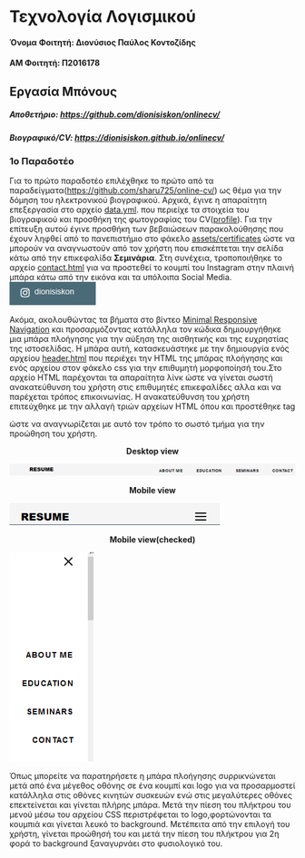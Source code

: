 # Τεχνολογία Λογισμικού

#### Όνομα Φοιτητή: Διονύσιος Παύλος Κοντοζίδης 
####    ΑΜ Φοιτητή: Π2016178

## Εργασία Μπόνους
#####        Αποθετήριο: https://github.com/dionisiskon/onlinecv/
#####     Βιογραφικό/CV: https://dionisiskon.github.io/onlinecv/

### 1ο Παραδοτέο
Για το πρώτο παραδοτέο επιλέχθηκε το πρώτο από τα παραδείγματα(https://github.com/sharu725/online-cv/) ως θέμα 
για την δόμηση του ηλεκτρονικού βιογραφικού. Αρχικά, έγινε η απαραίτητη επεξεργασία στο αρχείο [data.yml](https://github.com/dionisiskon/onlinecv/blob/gh-pages/_data/data.yml).
που περιείχε τα στοιχεία του βιογραφικού και προσθήκη της φωτογραφίας του CV([profile](https://github.com/dionisiskon/onlinecv/blob/gh-pages/assets/images/profile.png)). Για την επίτευξη αυτού
έγινε προσθήκη των βεβαιώσεων παρακολούθησης που έχουν ληφθεί από το πανεπιστήμιο στο φάκελο [assets/certificates](https://github.com/dionisiskon/onlinecv/tree/gh-pages/assets/certificates) ώστε
να μπορούν να αναγνωστούν από τον χρήστη που επισκέπτεται την σελίδα κάτω από την επικεφαλίδα <b>Σεμινάρια</b>. Στη συνέχεια, 
τροποποιήθηκε το αρχείο [contact.html](https://github.com/dionisiskon/onlinecv/blob/gh-pages/_includes/contact.html) για να προστεθεί το κουμπί του 
Instagram στην πλαινή μπάρα κάτω από την εικόνα και τα υπόλοιπα Social Media. <br>
![picture](igbtn.png) 

Ακόμα, ακολουθώντας τα βήματα στο βίντεο [Minimal Responsive Navigation](https://www.youtube.com/watch?v=BXArjoEmVa0&t=94s) και προσαρμόζοντας κατάλληλα τον κώδικα δημιουργήθηκε μια μπάρα πλοήγησης για την αύξηση της αισθητικής και της ευχρηστίας της ιστοσελίδας. Η μπάρα αυτή, κατασκευάστηκε με την δημιουργία ενός αρχείου [header.html](https://github.com/dionisiskon/onlinecv/blob/gh-pages/_includes/header.html) που περιέχει την HTML της μπάρας πλοήγησης και ενός αρχείου στον φάκελο css για την επιθυμητή μορφοποίησή του.Στο αρχείο HTML παρέχονται τα απαραίτητα λίνκ ώστε να γίνεται σωστή ανακατεύθυνση του χρήστη στις επιθυμητές επικεφαλίδες αλλα και να παρέχεται τρόπος επικοινωνίας. Η ανακατεύθυνση του χρήστη επιτεύχθηκε με την αλλαγή τριών αρχείων HTML όπου και προστέθηκε tag <section id='' > ώστε να αναγνωρίζεται με αυτό τον τρόπο το σωστό τμήμα για την προώθηση του χρήστη. 
  <p align="center"><b>Desktop view</b></p>
  
![picture1](navbar.png)

<p align="center"><b>Mobile view</b></p>

![picture2](navbarjr.png)

<p align="center"><b>Mobile view(checked)</b></p>

![picture3](navbarchecked.png)

Όπως μπορείτε να παρατηρήσετε η μπάρα πλοήγησης συρρικνώνεται μετά από ένα μέγεθος οθόνης σε ένα κουμπί και logo για να προσαρμοστεί κατάλληλα στις οθόνες κινητών συσκευών ενώ στις μεγαλύτερες οθόνες επεκτείνεται και γίνεται πλήρης μπάρα. Μετά την πίεση του πλήκτρου του μενού μέσω του αρχείου CSS περιστρέφεται το logο,φορτώνονται τα κουμπιά και γίνεται λευκό το background.
Μετέπειτα από την επιλογή του χρήστη, γίνεται προώθησή του και μετά την πίεση του πλήκτρου για 2η φορά το background ξαναγυρνάει στο φυσιολογικό του.
